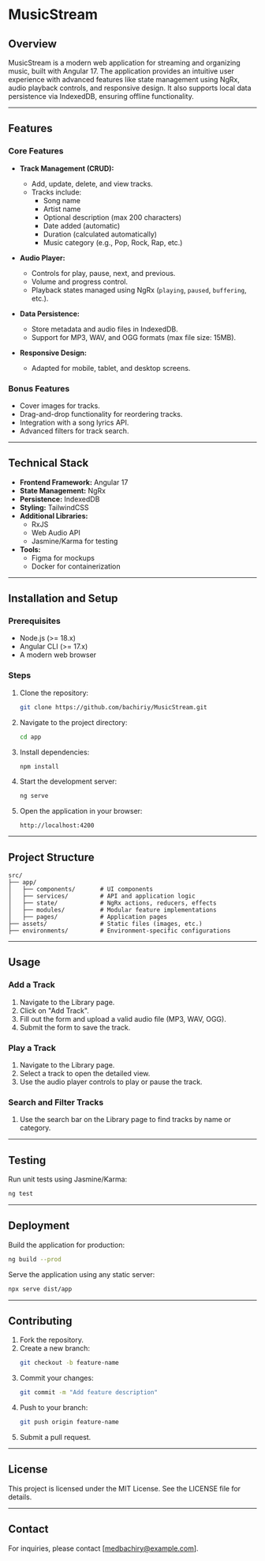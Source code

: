 # MusicStream

## Overview

MusicStream is a modern web application for streaming and organizing music, built with Angular 17. The application provides an intuitive user experience with advanced features like state management using NgRx, audio playback controls, and responsive design. It also supports local data persistence via IndexedDB, ensuring offline functionality.

---

## Features

### Core Features

- **Track Management (CRUD):**

  - Add, update, delete, and view tracks.
  - Tracks include:
    - Song name
    - Artist name
    - Optional description (max 200 characters)
    - Date added (automatic)
    - Duration (calculated automatically)
    - Music category (e.g., Pop, Rock, Rap, etc.)

- **Audio Player:**

  - Controls for play, pause, next, and previous.
  - Volume and progress control.
  - Playback states managed using NgRx (`playing`, `paused`, `buffering`, etc.).

- **Data Persistence:**

  - Store metadata and audio files in IndexedDB.
  - Support for MP3, WAV, and OGG formats (max file size: 15MB).

- **Responsive Design:**

  - Adapted for mobile, tablet, and desktop screens.

### Bonus Features

- Cover images for tracks.
- Drag-and-drop functionality for reordering tracks.
- Integration with a song lyrics API.
- Advanced filters for track search.

---

## Technical Stack

- **Frontend Framework:** Angular 17
- **State Management:** NgRx
- **Persistence:** IndexedDB
- **Styling:** TailwindCSS&#x20;
- **Additional Libraries:**
  - RxJS
  - Web Audio API
  - Jasmine/Karma for testing
- **Tools:**
  - Figma for mockups
  - Docker for containerization

---

## Installation and Setup

### Prerequisites

- Node.js (>= 18.x)
- Angular CLI (>= 17.x)
- A modern web browser

### Steps

1. Clone the repository:

   ```bash
   git clone https://github.com/bachiriy/MusicStream.git
   ```

2. Navigate to the project directory:

   ```bash
   cd app
   ```

3. Install dependencies:

   ```bash
   npm install
   ```

4. Start the development server:

   ```bash
   ng serve
   ```

5. Open the application in your browser:

   ```
   http://localhost:4200
   ```

---

## Project Structure

```plaintext
src/
├── app/
│   ├── components/       # UI components
│   ├── services/         # API and application logic
│   ├── state/            # NgRx actions, reducers, effects
│   ├── modules/          # Modular feature implementations
│   ├── pages/            # Application pages
├── assets/               # Static files (images, etc.)
├── environments/         # Environment-specific configurations
```

---

## Usage

### Add a Track

1. Navigate to the Library page.
2. Click on "Add Track".
3. Fill out the form and upload a valid audio file (MP3, WAV, OGG).
4. Submit the form to save the track.

### Play a Track

1. Navigate to the Library page.
2. Select a track to open the detailed view.
3. Use the audio player controls to play or pause the track.

### Search and Filter Tracks

1. Use the search bar on the Library page to find tracks by name or category.

---

## Testing

Run unit tests using Jasmine/Karma:

```bash
ng test
```

---

## Deployment

Build the application for production:

```bash
ng build --prod
```

Serve the application using any static server:

```bash
npx serve dist/app
```

---

## Contributing

1. Fork the repository.
2. Create a new branch:
   ```bash
   git checkout -b feature-name
   ```
3. Commit your changes:
   ```bash
   git commit -m "Add feature description"
   ```
4. Push to your branch:
   ```bash
   git push origin feature-name
   ```
5. Submit a pull request.

---

## License

This project is licensed under the MIT License. See the LICENSE file for details.

---

## Contact



For inquiries, please contact [[medbachiry@example.com](mailto\:medbachiry@example.com)].

